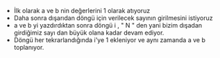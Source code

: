 * İlk olarak a ve b nin değerlerini 1 olarak atıyoruz
* Daha sonra dışarıdan döngü için verilecek sayının girilmesini istiyoruz
* a ve b yi yazdırdıktan sonra döngü i , " N " den yani bizim dışadan girdiğimiz sayı dan büyük olana kadar devam ediyor.
* Döngü her tekrarlandığında i'ye 1 ekleniyor ve aynı zamanda a ve b toplanıyor.
